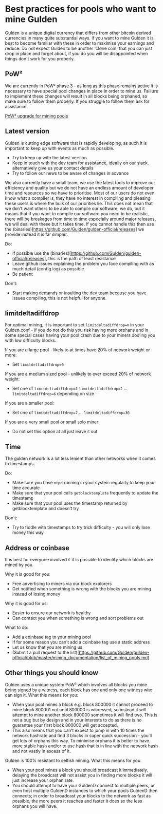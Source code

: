 Best practices for pools who want to mine Gulden
========

Gulden is a unique digital currency that differs from other bitcoin derived currencies in many quite substantial ways. If you want to mine Gulden it is best to become familiar with these in order to maximise your earnings and reduce.
Do not expect Gulden to be another 'clone coin' that you can just drop in place and forget about, if you do you will be disappointed when things don't work for you properly.

PoW²
--------

We are currently in PoW² phase 3 - as long as this phase remains active it is necessary to have special pool changes in place in order to mine us.
Failiure to implement these changes will result in all blocks being orphaned, so make sure to follow them properly.
If you struggle to follow them ask for assistance.

[PoW² upgrade for mining pools](./mining_documentation/ensuring_pow2_compatibility.md)

Latest version
--------

Gulden is cutting edge software that is rapidly developing, as such it is important to keep up with events as much as possible.
* Try to keep up with the latest version
* Keep in touch with the dev team for assistance, ideally on our slack, alternatively give us your contact details
* Try to follow our news to be aware of changes in advance

We also currently have a small team, we use the latest tools to improve our efficiency and quality but we do not have an endless amount of developer time and resources so we have to prioritise.
Most of our users do not even know what a compiler is, they have no interest in compiling and pleasing these users is where the bulk of our priorities lie.
This does not mean that we don't want others to be able to compile our software, we do, but it means that if you want to compile our software you need to be realistic, there will be breakages from time to time especially around major releases, we will deal with these but it takes time. If you cannot handle this then use the (binaries)[https://github.com/Gulden/gulden-official/releases] we provide instead it is far simpler. 

Do:
* If possible use the (binaries)[https://github.com/Gulden/gulden-official/releases], this is the path of least resistance
* Leave github issues explaining the problem you face compiling with as much detail (config.log) as possible
* Be patient

Don't:
* Start making demands or insulting the dev team because you have issues compiling, this is not helpful for anyone.

limitdeltadiffdrop
--------

For optimal mining, it is important to set `limitdeltadiffdrop=n` in your Gulden.conf - if you do not do this you risk having more orphans and in some special cases having your pool crash due to your miners dos'ing you with low difficulty blocks.

If you are a large pool - likely to at times have 20% of network weight or more:
* Set `limitdeltadiffdrop=0`

If you are a medium sized pool - unlikely to ever exceed 20% of network weight: 
* Set one of `limitdeltadiffdrop=1` `limitdeltadiffdrop=2` ... `limitdeltadiffdrop=6` depending on size

If you are a smaller pool:
* Set one of `limitdeltadiffdrop=7` ... `limitdeltadiffdrop=30`

If you are a very small pool or small solo miner:
* Do not set this option at all just leave it out

Time
-------

The gulden network is a lot less lenient than other networks when it comes to timestamps.

Do:
* Make sure you have `ntpd` running in your system regularly to keep your time accurate
* Make sure that your pool calls `getblocktemplate` frequently to update the timestamp
* Make sure that your pool uses the timestamp returned by getblocktemplate and doesn't try 

Don't:
* Try to fiddle with timestamps to try trick difficulty - you will only lose money this way

Address or coinbase
-------

It is best for everyone involved if it is possible to identify which blocks are mined by you.

Why it is good for you:
* Free advertising to miners via our block explorers
* Get notified when something is wrong with the blocks you are mining instead of losing money

Why it is good for us:
* Easier to ensure our network is healthy
* Can contact you when something is wrong and sort problems out

What to do:
* Add a coinbase tag to your mining pool
* If for some reason you can't add a coinbase tag use a static address
* Let us know that you are mining us
* (Submit a pull request to the list)[https://github.com/Gulden/gulden-official/blob/master/mining_documentation/list_of_mining_pools.md]


Other things you should know
--------

Gulden uses a unique system PoW² which involves all blocks you mine being signed by a witness, each block has one and only one witness who can sign it.
What this means for you:
* When your pool mines a block e.g. block 800000 it cannot proceed to mine block 800001 not until 800000 is witnessed, so instead it will attempt to mine another block 800000 sometimes it will find two. This is not a bug but by design and in your interests to do as there is no guarantee your first block 800000 will get accepted.
* This also means that you can't expect to jump in with 10 times the network hashrate and find 3 blocks in super quick succession - you'll get lots of orphans this way. To minimise orphans it is better to have more stable hash and/or to use hash that is in line with the network hash and not vastly in excess of it.

Gulden is 100% resistant to selfish mining.
What this means for you:
* When your pool mines a block you should broadcast it immediately, delaying the broadcast will not assist you in finding more blocks it will just increase your orphan rate.
* You should attempt to have your GuldenD connect to multiple peers, or even host multiple GuldenD instances to which your pools GuldenD then connects; in order to broadcast your blocks to the network as fast as possible, the more peers it reaches and faster it does so the less orphans you will have.
